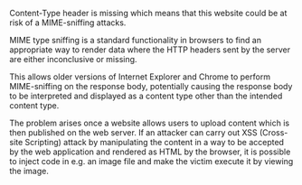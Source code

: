 Content-Type header is missing which means that this website could be at risk of a MIME-sniffing attacks.

MIME type sniffing is a standard functionality in browsers to find an appropriate way to render data where the HTTP
headers sent by the server are either inconclusive or missing.

This allows older versions of Internet Explorer and Chrome to perform MIME-sniffing on the response body, potentially
causing the response body to be interpreted and displayed as a content type other than the intended content type.

The problem arises once a website allows users to upload content which is then published on the web server. If an
attacker can carry out XSS (Cross-site Scripting) attack by manipulating the content in a way to be accepted by the web
application and rendered as HTML by the browser, it is possible to inject code in e.g. an image file and make the victim
execute it by viewing the image.